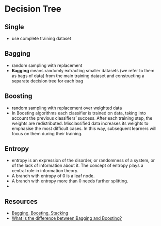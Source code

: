 # Decision Tree

## Single
- use complete training dataset

## Bagging
- random sampling with replacement
- **Bagging** means randomly extracting smaller datasets (we refer to them as bags of data) from the main training dataset and constructing a separate decision tree for each bag

## Boosting
- random sampling with replacement over weighted data
- In Boosting algorithms each classifier is trained on data, taking into account the previous classifiers’ success. After each training step, the weights are redistributed. Misclassified data increases its weights to emphasise the most difficult cases. In this way, subsequent learners will focus on them during their training.

## Entropy
- entropy is an expression of the disorder, or randomness of a system, or of the lack of information about it. The concept of entropy plays a central role in information theory.
- A branch with entropy of 0 is a leaf node.
- A branch with entropy more than 0 needs further splitting.
- 

## Resources
- [Bagging, Boosting, Stacking](https://stats.stackexchange.com/questions/18891/bagging-boosting-and-stacking-in-machine-learning)
- [What is the difference between Bagging and Boosting?](https://quantdare.com/what-is-the-difference-between-bagging-and-boosting/)
